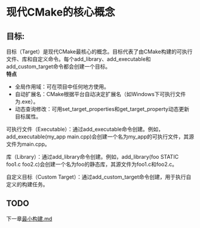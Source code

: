 # 现代CMake的核心概念

<a id="coreconcept"></a>
## 目标:
目标（Target）是现代CMake最核心的概念。目标代表了由CMake构建的可执行文件、库和自定义命令。每个add_library、add_executable和add_custom_target命令都会创建一个目标。  
**特点**  
- 全局作用域：可在项目中任何地方使用。
- 自动扩展名：CMake根据平台自动决定扩展名（如Windows下可执行文件为.exe）。
- 动态查询修改：可用set_target_properties和get_target_property动态更新目标属性。

可执行文件（Executable）：通过add_executable命令创建。例如，add_executable(my_app main.cpp)会创建一个名为my_app的可执行文件，其源文件为main.cpp。

库（Library）：通过add_library命令创建。例如，add_library(foo STATIC foo1.c foo2.c)会创建一个名为foo的静态库，其源文件为foo1.c和foo2.c。

自定义目标（Custom Target）：通过add_custom_target命令创建，用于执行自定义的构建任务。

## TODO


下一章[最小构建.md](最小构建.md)